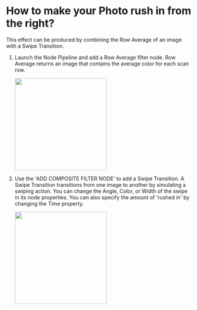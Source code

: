 # How to make your Photo rush in from the right? 

This effect can be produced by combining the Row Average of an image with a Swipe Transition.

1. Launch the Node Pipeline and add a Row Average filter node. Row Average returns an image that contains the average color for each scan row. 

   <img src="https://user-images.githubusercontent.com/47021297/188020700-ea02bde7-8d9b-4fae-b945-9de8bd0deee0.jpeg" width="250">

2. Use the 'ADD COMPOSITE FILTER NODE' to add a Swipe Transition. A Swipe Transition transitions from one image to another by simulating a swiping action. You can change the Angle, Color, or Width of the swipe in its node properties. You can also specify the amount of 'rushed in' by changing the Time property.

   <img src="https://user-images.githubusercontent.com/47021297/188020199-a44632f4-52e2-4690-9ce1-c4a4fbbdc3d6.jpeg" width="250">
   
